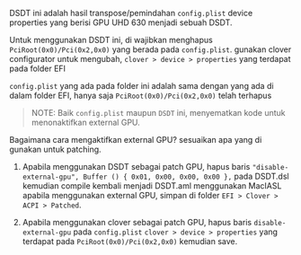 DSDT ini adalah hasil transpose/pemindahan `config.plist` device properties yang berisi GPU UHD 630 menjadi sebuah DSDT.

Untuk menggunakan DSDT ini, di wajibkan menghapus `PciRoot(0x0)/Pci(0x2,0x0)` yang berada pada `config.plist`. gunakan clover configurator untuk mengubah, `clover > device > properties` yang terdapat pada folder EFI

`config.plist` yang ada pada folder ini adalah sama dengan yang ada di dalam folder EFI, hanya saja `PciRoot(0x0)/Pci(0x2,0x0)` telah terhapus

> NOTE: Baik `config.plist` maupun `DSDT` ini, menyematkan kode untuk menonaktifkan external GPU. 

Bagaimana cara mengaktifkan external GPU? sesuaikan apa yang di gunakan untuk patching.

1. Apabila menggunakan DSDT sebagai patch GPU, hapus baris `"disable-external-gpu", Buffer () { 0x01, 0x00, 0x00, 0x00 },` pada DSDT.dsl kemudian compile kembali menjadi DSDT.aml menggunakan MacIASL apabila menggunakan external GPU, simpan di folder `EFI > Clover > ACPI > Patched`.

2. Apabila menggunakan clover sebagai patch GPU, hapus baris `disable-external-gpu` pada `config.plist` `clover > device > properties` yang terdapat pada `PciRoot(0x0)/Pci(0x2,0x0)` kemudian save.
